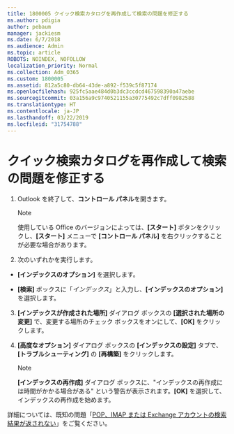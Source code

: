 ```yaml
---
title: 1800005 クイック検索カタログを再作成して検索の問題を修正する
ms.author: pdigia
author: pebaum
manager: jackiesm
ms.date: 6/7/2018
ms.audience: Admin
ms.topic: article
ROBOTS: NOINDEX, NOFOLLOW
localization_priority: Normal
ms.collection: Adm_O365
ms.custom: 1800005
ms.assetid: 812a5c80-db64-43de-a892-f539c5f87174
ms.openlocfilehash: 925fc5aae484d0b3dc3ccdcd467598390a47aebe
ms.sourcegitcommit: 03a156a9c9740521155a30775492c7dff0982588
ms.translationtype: HT
ms.contentlocale: ja-JP
ms.lasthandoff: 03/22/2019
ms.locfileid: "31754788"
---
```

# <a name="fix-search-issues-by-rebuilding-your-instant-search-catalog"></a>クイック検索カタログを再作成して検索の問題を修正する

1. Outlook を終了して、**コントロール パネル**を開きます。
    
    > [!NOTE]
    > 使用している Office のバージョンによっては、**[スタート]** ボタンをクリックし、**[スタート]** メニューで **[コントロール パネル]** を右クリックすることが必要な場合があります。 
  
2. 次のいずれかを実行します。
    
  - **[インデックスのオプション]** を選択します。
    
  - **[検索]** ボックスに「*インデックス*」と入力し、**[インデックスのオプション]** を選択します。
    
3. **[インデックスが作成された場所]** ダイアログ ボックスの **[選択された場所の変更]** で、変更する場所のチェック ボックスをオンにして、**[OK]** をクリックします。
    
4. **[高度なオプション]** ダイアログ ボックスの **[インデックスの設定]** タブで、**[トラブルシューティング]** の **[再構築]** をクリックします。
    
    > [!NOTE]
    > **[インデックスの再作成]** ダイアログ ボックスに、"インデックスの再作成には時間がかかる場合がある" という警告が表示されます。**[OK]** を選択して、インデックスの再作成を始めます。 
  
詳細については、既知の問題「[POP、IMAP または Exchange アカウントの検索結果が返されない](https://support.office.com/article/51c9d2c7-a3db-4358-afdf-50d3a9e57039.aspx)」をご覧ください。
  


